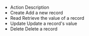 - Action Description
- Create Add a new record
- Read Retrieve the value of a record
- Update Update a record's value
- Delete Delete a record
